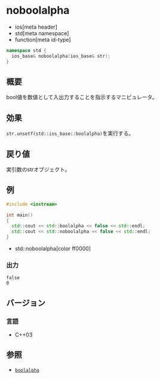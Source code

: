 # noboolalpha
* ios[meta header]
* std[meta namespace]
* function[meta id-type]

```cpp
namespace std {
  ios_base& noboolalpha(ios_base& str);
}
```

## 概要
bool値を数値として入出力することを指示するマニピュレータ。

## 効果
`str.unsetf(std::ios_base::boolalpha)`を実行する。

## 戻り値
実引数のstrオブジェクト。

## 例
```cpp example
#include <iostream>

int main()
{
  std::cout << std::boolalpha << false << std::endl;
  std::cout << std::noboolalpha << false << std::endl;
}
```
* std::noboolalpha[color ff0000]

### 出力
```
false
0
```

## バージョン
### 言語
- C++03

## 参照
- [`boolalpha`](boolalpha.md)

